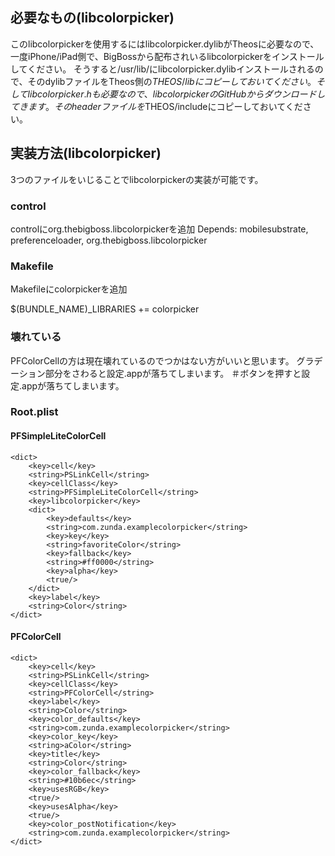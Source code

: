 ## 必要なもの(libcolorpicker)
このlibcolorpickerを使用するにはlibcolorpicker.dylibがTheosに必要なので、一度iPhone/iPad側で、BigBossから配布されいるlibcolorpickerをインストールしてください。
そうすると/usr/lib/にlibcolorpicker.dylibインストールされるので、そのdylibファイルをTheos側の$THEOS/libにコピーしておいてください。
そしてlibcolorpicker.hも必要なので、libcolorpickerのGitHubからダウンロードしてきます。そのheaderファイルを$THEOS/includeにコピーしておいてください。

## 実装方法(libcolorpicker)
3つのファイルをいじることでlibcolorpickerの実装が可能です。
### control
controlにorg.thebigboss.libcolorpickerを追加
Depends: mobilesubstrate, preferenceloader, org.thebigboss.libcolorpicker

### Makefile
Makefileにcolorpickerを追加

$(BUNDLE_NAME)_LIBRARIES +=  colorpicker
### 壊れている
PFColorCellの方は現在壊れているのでつかはない方がいいと思います。
グラデーション部分をさわると設定.appが落ちてしまいます。
＃ボタンを押すと設定.appが落ちてしまいます。

### Root.plist
#### PFSimpleLiteColorCell
```
<dict>
	<key>cell</key>
	<string>PSLinkCell</string>
	<key>cellClass</key>
	<string>PFSimpleLiteColorCell</string>
	<key>libcolorpicker</key>
	<dict>
		<key>defaults</key>
		<string>com.zunda.examplecolorpicker</string>
		<key>key</key>
		<string>favoriteColor</string>
		<key>fallback</key>
		<string>#ff0000</string>
		<key>alpha</key>
		<true/>
	</dict>
	<key>label</key>
	<string>Color</string>
</dict>
```
#### PFColorCell

```
<dict>
	<key>cell</key>
	<string>PSLinkCell</string>
	<key>cellClass</key>
	<string>PFColorCell</string>
	<key>label</key>
	<string>Color</string>
	<key>color_defaults</key>
	<string>com.zunda.examplecolorpicker</string>
	<key>color_key</key>
	<string>aColor</string>
	<key>title</key>
	<string>Color</string>
	<key>color_fallback</key>
	<string>#10b6ec</string>
	<key>usesRGB</key>
	<true/>
	<key>usesAlpha</key>
	<true/>
	<key>color_postNotification</key>
	<string>com.zunda.examplecolorpicker</string>
</dict>
```
